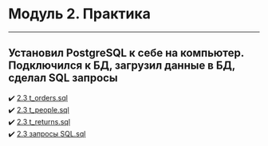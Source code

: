 # **Модуль 2. Практика**
----
## **Установил PostgreSQL к себе на компьютер. Подключился к БД, загрузил данные в БД, сделал SQL запросы**

:heavy_check_mark: [2.3 t_orders.sql](https://github.com/Denis-DL/data-engineering/blob/master/homework/DE101Module2/2.3%20t_orders.sql)    
:heavy_check_mark: [2.3 t_people.sql](https://github.com/Denis-DL/data-engineering/blob/master/homework/DE101Module2/2.3%20t_people.sql)    
:heavy_check_mark: [2.3 t_returns.sql](https://github.com/Denis-DL/data-engineering/blob/master/homework/DE101Module2/2.3%20t_returns.sql)    
:heavy_check_mark: [2.3 запросы SQL.sql](https://github.com/Denis-DL/data-engineering/blob/master/homework/DE101Module2/2.3%20%D0%B7%D0%B0%D0%BF%D1%80%D0%BE%D1%81%D1%8B%20SQL.sql)    
